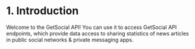 # 1. Introduction

Welcome to the GetSocial API! You can use it to access GetSocial API endpoints, which provide data access to sharing statistics of news articles in public social networks & private messaging apps.
